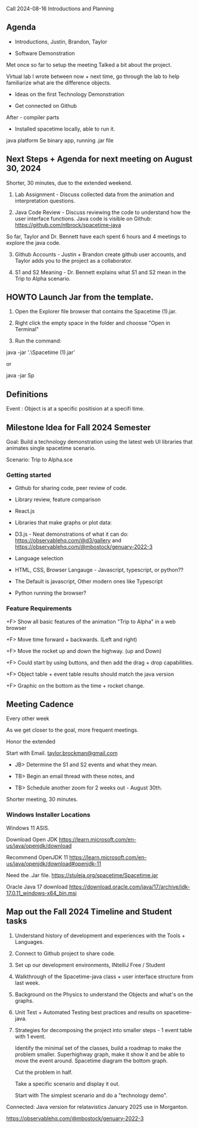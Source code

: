 Call 2024-08-16 Introductions and Planning

## Agenda 

- Introductions, Justin, Brandon, Taylor

- Software Demonstration

Met once so far to setup the meeting Talked a bit about the project.

Virtual lab I wrote between now + next time, go through the lab to help familiarize what are the difference objects.


- Ideas on the first Technology Demonstration

- Get connected on Github


After - compiler parts

+ Installed spacetime locally, able to run it.
 
java platform Se binary app,  running .jar file 


## Next Steps + Agenda for next meeting on August 30, 2024

Shorter, 30 minutes, due to the extended weekend.

1. Lab Assignment - Discuss collected data from the animation and interpretation questions.

2. Java Code Review - Discuss reviewing the code to understand how the user interface functions. Java code is visible on Github: https://github.com/ntbrock/spacetime-java

So far, Taylor and Dr. Bennett have each spent 6 hours and 4 meetings to explore the java code.

3. Github Accounts - Justin + Brandon create github user accounts, and Taylor adds you to the project as a collaborator.

4. S1 and S2 Meaning - Dr. Bennett explains what S1 and S2 mean in the Trip to Alpha scenario.




## HOWTO Launch Jar from the template.

1. Open the Explorer file browser that contains the Spacetime (1).jar.

2. Right click the empty space in the folder and choosse "Open in Terminal"

3. Run the command:

java -jar '.\Spacetime (1).jar'

or 

java -jar Sp<tab>





## Definitions 

Event : Object is at a specific positision at a specifi time.


## Milestone Idea for Fall 2024 Semester

Goal: Build a technology demonstration using the latest web UI libraries that animates single spacetime scenario.

Scenario: Trip to Alpha.sce

### Getting started 

- Github for sharing code, peer review of code.

- Library review, feature comparison 

- React.js

- Libraries that make graphs or plot data:

- D3.js - Neat demonstrations of what it can do: https://observablehq.com/@d3/gallery and https://observablehq.com/@mbostock/genuary-2022-3


- Language selection

- HTML, CSS, Browser Langauge - Javascript, typescript, or python??
- The Default is javascript, Other modern ones like Typescript
- Python running the browser?

### Feature Requirements

+F> Show all basic features of the animation "Trip to Alpha" in a web browser

+F> Move time forward + backwards. (Left and right)
 
+F> Move the rocket up and down the highway. (up and Down)

+F> Could start by using buttons, and then add the drag + drop capabilities.

+F> Object table + event table results should match the java version

+F> Graphic on the bottom as the time + rocket change.



## Meeting Cadence 

Every other week

As we get closer to the goal, more frequent meetings.

Honor the extended 

Start with Email.   taylor.brockman@gmail.com


* JB> Determine the S1 and S2 events and what they mean.

* TB> Begin an email thread with these notes, and 

* TB> Schedule another zoom for 2 weeks out - August 30th.

Shorter meeting, 30 minutes.



### Windows Installer Locations

Windows 11 ASIS.

Download Open JDK
https://learn.microsoft.com/en-us/java/openjdk/download

Recommend OpenJDK 11
https://learn.microsoft.com/en-us/java/openjdk/download#openjdk-11

Need the .Jar file.
https://stuleja.org/spacetime/Spacetime.jar

Oracle Java 17 download
https://download.oracle.com/java/17/archive/jdk-17.0.11_windows-x64_bin.msi




## Map out the Fall 2024 Timeline and Student tasks

1. Understand history of development and experiences with the Tools + Languages.

2. Connect to Github project to share code.

3. Set up our development environments, INtelliJ Free / Student

4. Walkthrough of the Spacetime-java class + user interface structure from last week.

5. Background on the Physics to understand the Objects and what's on the graphs.

6. Unit Test + Automated Testing best practices and results on spacetime-java.

7. Strategies for decomposing the project into smaller steps - 1 event table with 1 event.

	Identify the minimal set of the classes, build a roadmap to make the problem smaller.
	Superhighway graph, make it show it and be able to move the event around.
	Spacetime diagram the bottom graph.

	Cut the problem in half.

	Take a specific scenario and display it out.

	Start with The simplest scenario and do a "technology demo". 


Connected: Java version for relatavistics January 2025  use in Morganton.

https://observablehq.com/@mbostock/genuary-2022-3



